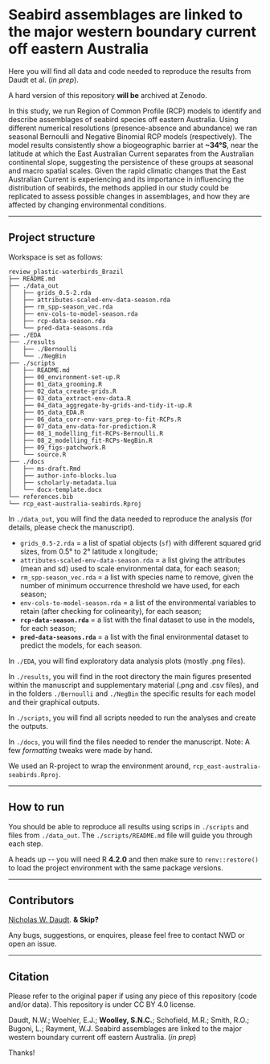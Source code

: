 # Seabird assemblages are linked to the major western boundary current off eastern Australia

Here you will find all data and code needed to reproduce the results from Daudt et al. (*in prep*). 

A hard version of this repository **will be** archived at Zenodo.

In this study, we run Region of Common Profile (RCP) models to identify and describe assemblages of seabird species off eastern Australia. Using different numerical resolutions (presence-absence and abundance) we ran seasonal Bernoulli and Negative Binomial RCP models (respectively). The model results consistently show a biogeographic barrier at **~34°S**, near the latitude at which the East Australian Current separates from the Australian continental slope, suggesting the persistence of these groups at seasonal and macro spatial scales. Given the rapid climatic changes that the East Australian Current is experiencing and its importance in influencing the distribution of seabirds, the methods applied in our study could be replicated to assess possible changes in assemblages, and how they are affected by changing environmental conditions.

***
## Project structure

Workspace is set as follows:

```shell
review_plastic-waterbirds_Brazil
├── README.md
├── ./data_out
│   ├── grids_0.5-2.rda
│   ├── attributes-scaled-env-data-season.rda
│   ├── rm_spp-season_vec.rda
│   ├── env-cols-to-model-season.rda
│   ├── rcp-data-season.rda
│   └── pred-data-seasons.rda
├── ./EDA
├── ./results
│   ├── ./Bernoulli
│   └── ./NegBin
├── ./scripts
│   ├── README.md
│   ├── 00_environment-set-up.R
│   ├── 01_data_grooming.R
│   ├── 02_data_create-grids.R
│   ├── 03_data_extract-env-data.R
│   ├── 04_data_aggregate-by-grids-and-tidy-it-up.R
│   ├── 05_data_EDA.R
│   ├── 06_data_corr-env-vars_prep-to-fit-RCPs.R
│   ├── 07_data_env-data-for-prediction.R
│   ├── 08_1_modelling_fit-RCPs-Bernoulli.R
│   ├── 08_2_modelling_fit-RCPs-NegBin.R
│   ├── 09_figs-patchwork.R
│   └── source.R
├── ./docs
│   ├── ms-draft.Rmd
│   ├── author-info-blocks.lua
│   ├── scholarly-metadata.lua
│   └── docx-template.docx
└── references.bib
└── rcp_east-australia-seabirds.Rproj
```

In `./data_out`, you will find the data needed to reproduce the analysis (for details, please check the manuscript).

* `grids_0.5-2.rda` = a list of spatial objects (`sf`) with different squared grid sizes, from 0.5° to 2° latitude x longitude;
* `attributes-scaled-env-data-season.rda` = a list giving the attributes (mean and sd) used to scale environmental data, for each season;
* `rm_spp-season_vec.rda` = a list with species name to remove, given the number of minimum occurrence threshold we have used, for each season;
* `env-cols-to-model-season.rda` = a list of the environmental variables to retain (after checking for colinearity), for each season;
* **`rcp-data-season.rda`** = a list with the final dataset to use in the models, for each season;
* **`pred-data-seasons.rda`** = a list with the final environmental dataset to predict the models, for each season.

In `./EDA`, you will find exploratory data analysis plots (mostly .png files).

In `./results`, you will find in the root directory the main figures presented within the manuscript and supplementary material (.png and .csv files), and in the folders `./Bernoulli` and `./NegBin` the specific results for each model and their graphical outputs.

In `./scripts`, you will find all scripts needed to run the analyses and create the outputs.

In `./docs`, you will find the files needed to render the manuscript. Note: A few *formatting* tweaks were made by hand.

We used an R-project to wrap the environment around, `rcp_east-australia-seabirds.Rproj`. 

***
## How to run

You should be able to reproduce all results using scrips in `./scripts` and files from `./data_out`. The `./scripts/README.md` file will guide you through each step.

A heads up -- you will need R **4.2.0** and then make sure to `renv::restore()` to load the project environment with the same package versions.

***
## Contributors

[Nicholas W. Daudt](https://github.com/nwdaudt). **& Skip?**

Any bugs, suggestions, or enquires, please feel free to contact NWD or open an issue.

***
## Citation
Please refer to the original paper if using any piece of this repository (code and/or data). This repository is under CC BY 4.0 license.

Daudt, N.W.; Woehler, E.J.; **Woolley, S.N.C.**; Schofield, M.R.; Smith, R.O.; Bugoni, L.; Rayment, W.J. Seabird assemblages are linked to the major western boundary current off eastern Australia. (*in prep*)

Thanks!
